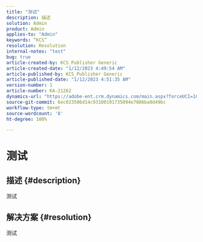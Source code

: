 ```yaml
---
title: "测试"
description: 描述
solution: Admin
product: Admin
applies-to: "Admin"
keywords: “KCS”
resolution: Resolution
internal-notes: "test"
bug: true
article-created-by: KCS_Publisher Generic
article-created-date: "1/12/2023 4:49:54 AM"
article-published-by: KCS_Publisher Generic
article-published-date: "1/12/2023 4:51:35 AM"
version-number: 1
article-number: KA-21262
dynamics-url: "https://adobe-ent.crm.dynamics.com/main.aspx?forceUCI=1&pagetype=entityrecord&etn=knowledgearticle&id=9cf1c88d-3492-ed11-aad1-6045bd006c82"
source-git-commit: 6ec023506d14c93100191735094e7086ba0d49bc
workflow-type: tm+mt
source-wordcount: '8'
ht-degree: 100%

---
```


# 测试

## 描述 {#description}

测试

## 解决方案 {#resolution}


测试
